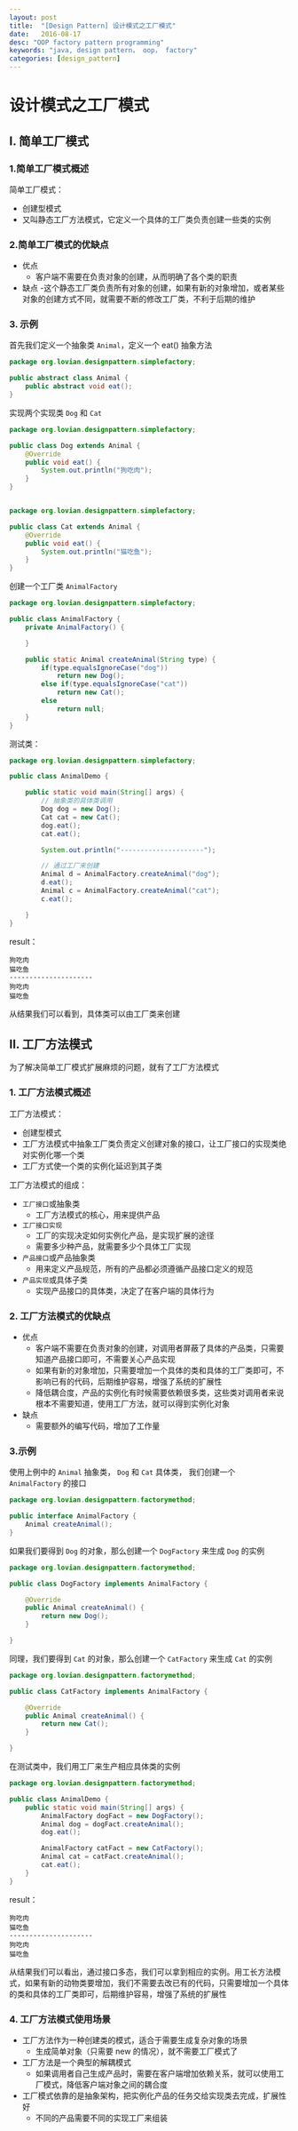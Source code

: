 ```yaml
---
layout: post
title:  "[Design Pattern] 设计模式之工厂模式"
date:   2016-08-17
desc: "OOP factory pattern programming"
keywords: "java, design pattern， oop， factory"
categories: [design_pattern]
---
```



# 设计模式之工厂模式

## I. 简单工厂模式

### 1.简单工厂模式概述

简单工厂模式：

-	创建型模式
-	又叫静态工厂方法模式，它定义一个具体的工厂类负责创建一些类的实例

### 2.简单工厂模式的优缺点

-	优点
	-	客户端不需要在负责对象的创建，从而明确了各个类的职责
-	缺点
	-这个静态工厂类负责所有对象的创建，如果有新的对象增加，或者某些对象的创建方式不同，就需要不断的修改工厂类，不利于后期的维护

### 3. 示例

首先我们定义一个抽象类 ```Animal```，定义一个 eat() 抽象方法

```java
package org.lovian.designpattern.simplefactory;

public abstract class Animal {
	public abstract void eat();
}
```

实现两个实现类 ```Dog``` 和 ```Cat```

```java
package org.lovian.designpattern.simplefactory;

public class Dog extends Animal {
	@Override
	public void eat() {
		System.out.println("狗吃肉");
	}
}


package org.lovian.designpattern.simplefactory;

public class Cat extends Animal {
	@Override
	public void eat() {
		System.out.println("猫吃鱼");
	}
}
```

创建一个工厂类 ```AnimalFactory```

```java
package org.lovian.designpattern.simplefactory;

public class AnimalFactory {
	private AnimalFactory() {

	}

	public static Animal createAnimal(String type) {
		if(type.equalsIgnoreCase("dog"))
			return new Dog();
		else if(type.equalsIgnoreCase("cat"))
			return new Cat();
		else
			return null;
	}
}
```

测试类：

```java
package org.lovian.designpattern.simplefactory;

public class AnimalDemo {

	public static void main(String[] args) {
		// 抽象类的具体类调用
		Dog dog = new Dog();
		Cat cat = new Cat();
		dog.eat();
		cat.eat();

		System.out.println("---------------------");

		// 通过工厂来创建
		Animal d = AnimalFactory.createAnimal("dog");
		d.eat();
		Animal c = AnimalFactory.createAnimal("cat");
		c.eat();

	}
}
```

result：

```
狗吃肉
猫吃鱼
---------------------
狗吃肉
猫吃鱼
```

从结果我们可以看到，具体类可以由工厂类来创建

## II. 工厂方法模式

为了解决简单工厂模式扩展麻烦的问题，就有了工厂方法模式

### 1. 工厂方法模式概述

工厂方法模式：

-	创建型模式
-	工厂方法模式中抽象工厂类负责定义创建对象的接口，让工厂接口的实现类绝对实例化哪一个类
-	工厂方式使一个类的实例化延迟到其子类

工厂方法模式的组成：

-	```工厂接口```或抽象类
	-	工厂方法模式的核心，用来提供产品
-	```工厂接口实现```
	-	工厂的实现决定如何实例化产品，是实现扩展的途径
	-	需要多少种产品，就需要多少个具体工厂实现
-	```产品接口```或产品抽象类
	-	用来定义产品规范，所有的产品都必须遵循产品接口定义的规范
-	```产品实现```或具体子类
	-	实现产品接口的具体类，决定了在客户端的具体行为


### 2. 工厂方法模式的优缺点

-	优点
	-	客户端不需要在负责对象的创建，对调用者屏蔽了具体的产品类，只需要知道产品接口即可，不需要关心产品实现
	-	如果有新的对象增加，只需要增加一个具体的类和具体的工厂类即可，不影响已有的代码，后期维护容易，增强了系统的扩展性
	-	降低耦合度，产品的实例化有时候需要依赖很多类，这些类对调用者来说根本不需要知道，使用工厂方法，就可以得到实例化对象
-	缺点
	-	需要额外的编写代码，增加了工作量

### 3.示例

使用上例中的 ```Animal``` 抽象类， ```Dog``` 和 ```Cat``` 具体类， 我们创建一个 ```AnimalFactory``` 的接口

```java
package org.lovian.designpattern.factorymethod;

public interface AnimalFactory {
	Animal createAnimal();
}
```

如果我们要得到 ```Dog``` 的对象，那么创建一个 ```DogFactory``` 来生成 ```Dog``` 的实例

```java
package org.lovian.designpattern.factorymethod;

public class DogFactory implements AnimalFactory {

	@Override
	public Animal createAnimal() {
		return new Dog();
	}

}
```

同理，我们要得到 ```Cat``` 的对象，那么创建一个 ```CatFactory``` 来生成 ```Cat``` 的实例

```java
package org.lovian.designpattern.factorymethod;

public class CatFactory implements AnimalFactory {

	@Override
	public Animal createAnimal() {
		return new Cat();
	}

}
```

在测试类中，我们用工厂来生产相应具体类的实例

```java
package org.lovian.designpattern.factorymethod;

public class AnimalDemo {
	public static void main(String[] args) {
		AnimalFactory dogFact = new DogFactory();
		Animal dog = dogFact.createAnimal();
		dog.eat();

		AnimalFactory catFact = new CatFactory();
		Animal cat = catFact.createAnimal();
		cat.eat();
	}
}
```

result：

```
狗吃肉
猫吃鱼
---------------------
狗吃肉
猫吃鱼
```

从结果我们可以看出，通过接口多态，我们可以拿到相应的实例。用工长方法模式，如果有新的动物类要增加，我们不需要去改已有的代码，只需要增加一个具体的类和具体的工厂类即可，后期维护容易，增强了系统的扩展性


### 4. 工厂方法模式使用场景

-	工厂方法作为一种创建类的模式，适合于需要生成复杂对象的场景
	-	生成简单对象（只需要 new 的情况），就不需要工厂模式了
-	工厂方法是一个典型的解耦模式
	-	如果调用者自己生成产品时，需要在客户端增加依赖关系，就可以使用工厂模式，降低客户端对象之间的耦合度
-	工厂模式依靠的是抽象架构，把实例化产品的任务交给实现类去完成，扩展性好
	-	不同的产品需要不同的实现工厂来组装

